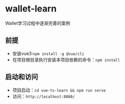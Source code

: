 # wallet-learn
Wallet学习过程中逐渐完善的案例


## 前提

* 安装vue3:`npm install -g @vue/cli`
* 在项目根目录执行安装本项目依赖的命令：`npm install`







## 启动和访问
* 项目启动：`cd vue-ts-learn && npm run serve`
* 访问：`http://localhost:8080/`
